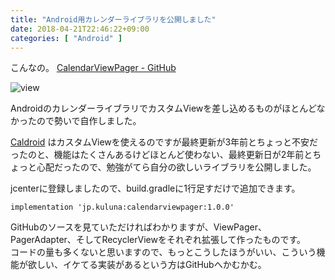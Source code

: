```yaml
---
title: "Android用カレンダーライブラリを公開しました"
date: 2018-04-21T22:46:22+09:00
categories: [ "Android" ]
---
```


こんなの。 [CalendarViewPager - GitHub](https://github.com/kuluna/CalendarViewPager)

![view](https://raw.githubusercontent.com/kuluna/CalendarViewPager/master/docs/cast.gif)

AndroidのカレンダーライブラリでカスタムViewを差し込めるものがほとんどなかったので勢いで自作しました。 

[Caldroid](https://github.com/roomorama/Caldroid) はカスタムViewを使えるのですが最終更新が3年前とちょっと不安だったのと、機能はたくさんあるけどほとんど使わない、最終更新日が2年前とちょっと心配だったので、勉強がてら自分の欲しいライブラリを公開しました。

jcenterに登録しましたので、build.gradleに1行足すだけで追加できます。

```
implementation 'jp.kuluna:calendarviewpager:1.0.0'
```

GitHubのソースを見ていただければわかりますが、ViewPager、PagerAdapter、そしてRecyclerViewをそれぞれ拡張して作ったものです。  
コードの量も多くないと思いますので、もっとこうしたほうがいい、こういう機能が欲しい、イケてる実装があるという方はGitHubへかむかむ。
